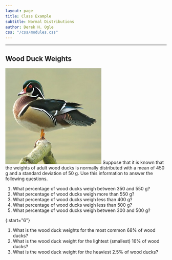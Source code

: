 ```yaml
---
layout: page
title: Class Example
subtitle: Normal Distributions
author: Derek H. Ogle
css: "/css/modules.css"
---
```


----

## Wood Duck Weights
<img src="zimgs/woodduck.jpg" alt="Wood Duck" class="img-right">
Suppose that it is known that the weights of adult wood ducks is normally distributed with a mean of 450 g and a standard deviation of 50 g. Use this information to answer the following questions.

1. What percentage of wood ducks weigh between 350 and 550 g?
1. What percentage of wood ducks weigh more than 550 g?
1. What percentage of wood ducks weigh less than 400 g?
1. What percentage of wood ducks weigh less than 500 g?
1. What percentage of wood ducks weigh between 300 and 500 g?

{:start="6"}
1. What is the wood duck weights for the most common 68% of wood ducks?
1. What is the wood duck weight for the lightest (smallest) 16% of wood ducks?
1. What is the wood duck weight for the heaviest 2.5% of wood ducks?
